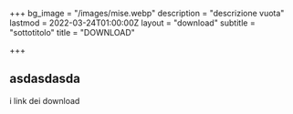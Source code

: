 +++
bg_image = "/images/mise.webp"
description = "descrizione vuota"
lastmod = 2022-03-24T01:00:00Z
layout = "download"
subtitle = "sottotitolo"
title = "DOWNLOAD"

+++
## asdasdasda

i link dei download